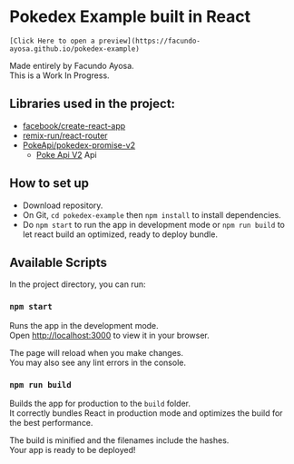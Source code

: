 # Pokedex Example built in React

    [Click Here to open a preview](https://facundo-ayosa.github.io/pokedex-example)  

Made entirely by Facundo Ayosa.  
This is a Work In Progress.

## Libraries used in the project:

* [facebook/create-react-app](https://github.com/facebook/create-react-app)
* [remix-run/react-router](https://github.com/remix-run/react-router)
* [PokeApi/pokedex-promise-v2](https://github.com/PokeAPI/pokedex-promise-v2)
    * [Poke Api V2](https://pokeapi.co/) Api

## How to set up
* Download repository.
* On Git, `cd pokedex-example` then `npm install` to install dependencies.
* Do `npm start` to run the app in development mode or `npm run build` to let react build an optimized, ready to deploy bundle.

## Available Scripts

In the project directory, you can run:

### `npm start`

Runs the app in the development mode.\
Open [http://localhost:3000](http://localhost:3000) to view it in your browser.

The page will reload when you make changes.\
You may also see any lint errors in the console.

### `npm run build`

Builds the app for production to the `build` folder.\
It correctly bundles React in production mode and optimizes the build for the best performance.

The build is minified and the filenames include the hashes.\
Your app is ready to be deployed!
